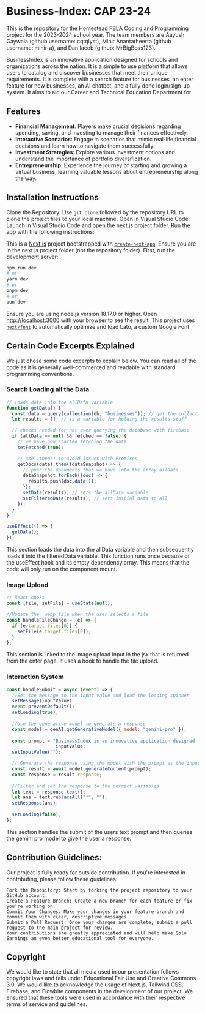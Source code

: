 # Business-Index: CAP 23-24

This is the repository for the Homestead FBLA Coding and Programming project for the 2023-2024 school year. The team members are Aayush Gaywala (github username: cqtqlyst), Mihir Anantatheerta (github username: mihir-a), and Dan Iacob (github: MrBigBoss123). 

BusinessIndex is an innovative application designed for schools and organizations across the nation. It is a simple to use platform that allows users to catalog and discover businesses that meet their unique requirements. It is complete with a search feature for businesses, an enter feature for new businesses, an AI chatbot, and a fully done login/sign-up system. It aims to aid our Career and Technical Education Department for 

## Features

- **Financial Management**: Players make crucial decisions regarding spending, saving, and investing to manage their finances effectively.
- **Interactive Scenarios**: Engage in scenarios that mimic real-life financial decisions and learn how to navigate them successfully.
- **Investment Strategies**: Explore various investment options and understand the importance of portfolio diversification.
- **Entrepreneurship**: Experience the journey of starting and growing a virtual business, learning valuable lessons about entrepreneurship along the way.

## Installation Instructions

Clone the Repository: Use `git clone` followed by the repository URL to clone the project files to your local machine.
Open in Visual Studio Code: Launch in Visual Studio Code and open the next.js project folder.
Run the app with the following instructions:

This is a [Next.js](https://nextjs.org/) project bootstrapped with [`create-next-app`](https://github.com/vercel/next.js/tree/canary/packages/create-next-app).
Ensure you are in the next.js project folder (not the repository folder). First, run the development server:

```bash
npm run dev
# or
yarn dev
# or
pnpm dev
# or
bun dev
```

Ensure you are using node.js version 18.17.0 or higher.
Open [http://localhost:3000](http://localhost:3000) with your browser to see the result.
This project uses [`next/font`](https://nextjs.org/docs/basic-features/font-optimization) to automatically optimize and load Lato, a custom Google Font.

## Certain Code Excerpts Explained

We just chose some code excerpts to explain below. You can read all of the code as it is generally well-commented and readable with standard programming conventions.

### Search Loading all the Data

```javascript
// loads data into the allData variable
function getData() {
  const data = query(collection(db, "businesses")); // get the collection of businesses
  let results = []; // is a variable for holding the results stuff

  // checks needed for not over querying the database with firebase
  if (allData == null && fetched == false) {
    // we have now started fetching the data
    setFetched(true);

    // use .then() to avoid issues with Promises
    getDocs(data).then((dataSnapshot) => {
      // push the documents that we have into the array allData
      dataSnapshot.forEach((doc) => {
        results.push(doc.data());
      });
      setData(results); // sets the allData variable
      setFilteredData(results); // sets initial data to all
    });
  }
}

useEffect(() => {
  getData();
});
```
This section loads the data into the allData variable and then subsequently loads it into the filteredData variable. This function runs once because of the useEffect hook and its empty dependency array. This means that the code will only run on the component mount.

### Image Upload

```javascript
// React hooks
const [file, setFile] = useState(null);

//Update the .webp file when the user selects a file
const handleFileChange = (e) => {
  if (e.target.files[0]) {
    setFile(e.target.files[0]);
  }
};
```
This section is linked to the image upload input in the jsx that is returned from the enter page. It uses a hook to handle the file upload.

### Interaction System

```javascript
const handleSubmit = async (event) => {
  //Set the message to the input value and load the loading spinner
  setMessage(inputValue)
  event.preventDefault();
  setLoading(true);
  
  //Use the generative model to generate a response
  const model = genAI.getGenerativeModel({ model: "gemini-pro" });
  
  const prompt = "BusinessIndex is an innovative application designed for high schools and organizations across the nation, offering a simple to use platform to catalog and discover businesses that precisely meet their unique requirements. Some instructions about the app are for search, type in the box and click enter to search for businesses, for Enter, make sure you fill out every field and hit submit. There will be an error thrown if you hit submit and all the fields are not filled out, for Login, make sure you have a verified email address; otherwise, you will not be able to login. Write a reply to a person about the app BusinessIndex with the question " +
                  inputValue;
  setInputValue("");

  // Generate the response using the model with the prompt as the input
  const result = await model.generateContent(prompt);
  const response = result.response;
  
  //Filter and set the response to the correct variables
  let text = response.text();
  let ans = text.replaceAll("*", "");
  setResponse(ans);
  
  setLoading(false);
};
```
This section handles the submit of the users text prompt and then queries the gemini pro model to give the user a response. 

## Contribution Guidelines:
Our project is fully ready for outside contribution. If you're interested in contributing, please follow these guidelines:

```
Fork the Repository: Start by forking the project repository to your GitHub account.
Create a Feature Branch: Create a new branch for each feature or fix you're working on.
Commit Your Changes: Make your changes in your feature branch and commit them with clear, descriptive messages.
Submit a Pull Request: Once your changes are complete, submit a pull request to the main project for review.
Your contributions are greatly appreciated and will help make Solo Earnings an even better educational tool for everyone. 
```

## Copyright
We would like to state that all media used in our presentation follows copyright laws and falls under Educational Fair Use and Creative Commons 3.0. We would  like to acknowledge the usage of Next.js, Tailwind CSS, Firebase, and Flowbite components in the development of our project. We ensured that these tools were used in accordance with their respective terms of service and guidelines.
